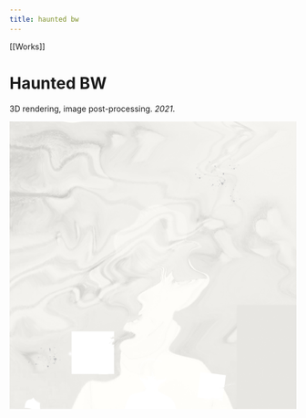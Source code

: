```yaml
---
title: haunted bw
---
```


[[Works]]

# Haunted BW
3D rendering, image post-processing. *2021*.

![Haunted BW](assets/Haunted-bw-6.jpg)